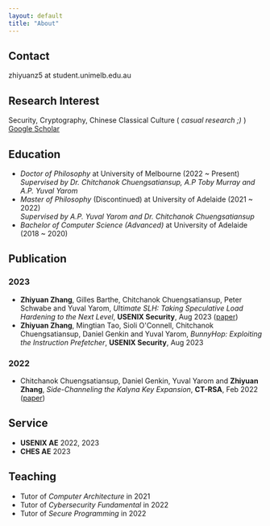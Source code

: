 ```yaml
---
layout: default
title: "About"
---
```


## Contact
zhiyuanz5 at student.unimelb.edu.au

## Research Interest
Security, Cryptography, Chinese Classical Culture ( *casual research ;)* )  
[Google Scholar](https://scholar.google.com.au/citations?user=Gkr_oXsAAAAJ&hl=en&oi=sra)

## Education
- *Doctor of Philosophy* at University of Melbourne (2022 ~ Present)  
*Supervised by Dr. Chitchanok Chuengsatiansup, A.P Toby Murray and A.P. Yuval Yarom*
- *Master of Philosophy* (Discontinued) at University of Adelaide (2021 ~ 2022)  
*Supervised by A.P. Yuval Yarom and Dr. Chitchanok Chuengsatiansup*
- *Bachelor of Computer Science (Advanced)* at University of Adelaide (2018 ~ 2020)  



## Publication
### 2023
- **Zhiyuan Zhang**, Gilles Barthe, Chitchanok Chuengsatiansup, Peter Schwabe and Yuval Yarom, *Ultimate SLH: Taking Speculative Load Hardening to the Next Level*, **USENIX Security**, Aug 2023 ([paper](/publication/uslh.pdf))
- **Zhiyuan Zhang**, Mingtian Tao, Sioli O'Connell, Chitchanok Chuengsatiansup, Daniel Genkin and Yuval Yarom, *BunnyHop: Exploiting the Instruction Prefetcher*, **USENIX Security**, Aug 2023

### 2022
- Chitchanok Chuengsatiansup, Daniel Genkin, Yuval Yarom and **Zhiyuan Zhang**, *Side-Channeling the Kalyna Key Expansion*, **CT-RSA**, Feb 2022 ([paper](/publication/kalyna.pdf))

## Service
- **USENIX AE** 2022, 2023
- **CHES AE** 2023

## Teaching
- Tutor of *Computer Architecture* in 2021
- Tutor of *Cybersecurity Fundamental* in 2022
- Tutor of *Secure Programming* in 2022
